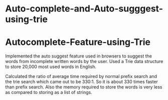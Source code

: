 # Auto-complete-and-Auto-sugggest-using-trie
# Autocomplete-Feature-using-Trie

Implemented the auto suggest feature used in browsers to suggest the words from incomplete written words by the user.
Used a Trie data structure to store 20,000 most used words in English.

Calculated the ratio of average time required by normal prefix search and the trie search which came out to be 330:1.
So it is about 330 times faster than prefix search. Also the memory required to store the words is very less as compared to storing as a list of strings.
